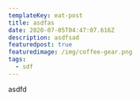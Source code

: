 ```yaml
---
templateKey: eat-post
title: asdfas
date: 2020-07-05T04:47:07.616Z
description: asdfsad
featuredpost: true
featuredimage: /img/coffee-gear.png
tags:
  - sdf
---
```

asdfd